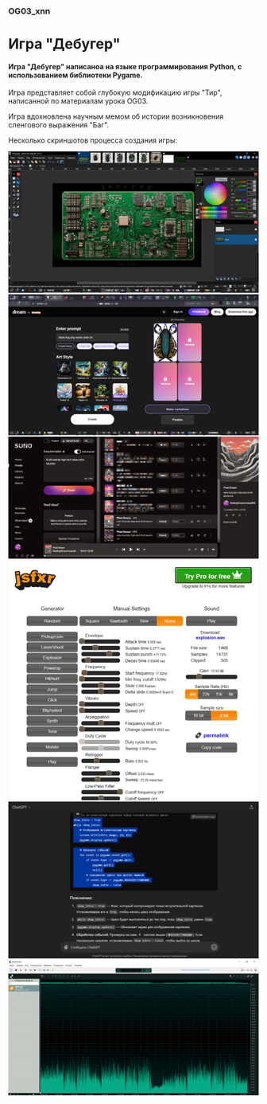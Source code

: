 ### OG03_xnn
# Игра "Дебугер"
#### Игра "Дебугер" написаноа на языке программирования Python, с использованием библиотеки Pygame.

Игра представляет собой глубокую модификацию игры "Тир", написанной
по материалам урока OG03. 

Игра вдохновлена научным мемом об истории возникновения сленгового выражения "Баг". 

Несколько скриншотов процесса создания игры:

![image.png](img/devscr1.png)
![image.png](img/devscr2.png)
![image.png](img/devscr3.png)
![image.png](img/devscr4.png)
![image.png](img/devscr5.png)
![image.png](img/devscr6.png)